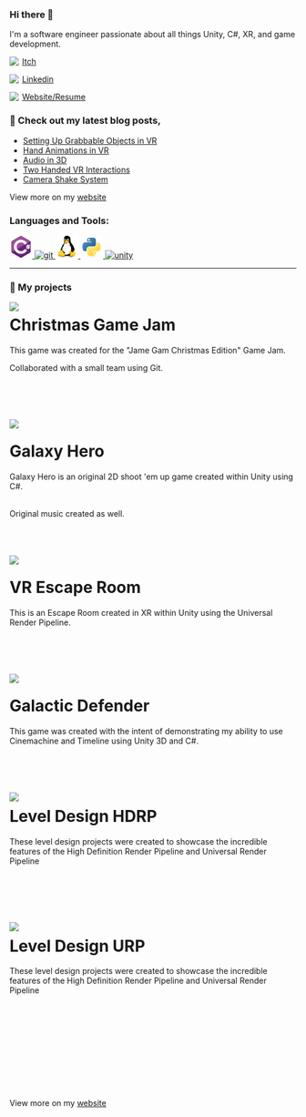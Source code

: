 ### Hi there 👋

I'm a software engineer passionate about all things Unity, C#, XR, and game development.

[<img align="left" width="22px" src="https://assetsio.reedpopcdn.com/Itch.io_logo.jpg?width=1200&height=1200&fit=crop&quality=100&format=png&enable=upscale&auto=webp"/>Itch](https://vanmorgan.itch.io/)

[<img align="left" width="22px" src="https://cdn-icons-png.flaticon.com/512/174/174857.png"/>Linkedin](https://www.linkedin.com/in/devan-morgan/)

[<img align="left" width="22px" src="http://samuelarminana.com/favicon.ico"/>Website/Resume](https://portfolio.com)

### 📝 Check out my latest blog posts,
<!-- BLOG-POST-LIST:START -->
- [Setting Up Grabbable Objects in VR](https://medium.com/@devanjpmorgan/setting-up-grabbable-objects-452c50fc4b70)
- [Hand Animations in VR](https://medium.com/@devanjpmorgan/basic-hand-animations-be24aaaad61c)
- [Audio in 3D](https://medium.com/@devanjpmorgan/sound-in-3d-84bd09cdf1e6)
- [Two Handed VR Interactions](https://medium.com/@devanjpmorgan/grabbing-the-vr-world-with-both-hands-74890b7960f2)
- [Camera Shake System](https://medium.com/@devanjpmorgan/creating-camera-shake-c4bc29243cd3)
<!-- BLOG-POST-LIST:END -->
View more on my [website](https://portfolio.com)

### Languages and Tools:

<p align="left"> <a href="https://www.w3schools.com/cs/" target="_blank" rel="noreferrer"> <img src="https://raw.githubusercontent.com/devicons/devicon/master/icons/csharp/csharp-original.svg" alt="csharp" width="40" height="40"/> </a> <a href="https://git-scm.com/" target="_blank" rel="noreferrer"> <img src="https://www.vectorlogo.zone/logos/git-scm/git-scm-icon.svg" alt="git" width="40" height="40"/> </a> <a href="https://www.linux.org/" target="_blank" rel="noreferrer"> <img src="https://raw.githubusercontent.com/devicons/devicon/master/icons/linux/linux-original.svg" alt="linux" width="40" height="40"/> </a> <a href="https://www.python.org" target="_blank" rel="noreferrer"> <img src="https://raw.githubusercontent.com/devicons/devicon/master/icons/python/python-original.svg" alt="python" width="40" height="40"/> </a> <a href="https://unity.com/" target="_blank" rel="noreferrer"> <img src="https://www.vectorlogo.zone/logos/unity3d/unity3d-icon.svg" alt="unity" width="40" height="40"/> </a> </p>



---
### 💾 My projects

<img src="https://i.imgur.com/tSyEpnJ.png" align="left" width="400px"/> 



# Christmas Game Jam
This game was created for the "Jame Gam Christmas Edition" Game Jam.​


Collaborated with a small team using Git.

<br/>
<br/>
<br/>
<br/>


<img src="https://i.imgur.com/uaA2YE7.png" align="left" width="400px"/> 

# Galaxy Hero
Galaxy Hero is an original 2D shoot 'em up game created within Unity using C#.
<br/>
<br/>

Original music created as well.

<br/>
<br/>
<br/>

<img src="https://i.imgur.com/xPx9TWf.png" align="left" width="400px"/> 

# VR Escape Room
This is an Escape Room created in XR within Unity using the Universal Render Pipeline.
<br/>
<br/>

<br/>
<br/>
<br/>


<img src="https://i.imgur.com/GqTlUxf.png" align="left" width="400px"/> 

# Galactic Defender
This game was created with the intent of demonstrating my ability to use Cinemachine and Timeline using Unity 3D and C#.​
<br/>
<br/>
<br/>
<br/>
<br/>




<img src="https://i.imgur.com/RBRNHWb.png" align="left" width="400px"/> 

# Level Design HDRP
These level design projects were created to showcase the incredible features of the High Definition Render Pipeline and Universal Render Pipeline
<br/>
<br/>
<br/>
<br/>
<br/>
<br/>


<img src="https://i.imgur.com/UoEXuml.png" align="left" width="400px"/> 

# Level Design URP
These level design projects were created to showcase the incredible features of the High Definition Render Pipeline and Universal Render Pipeline
<br/>
<br/>
<br/>
<br/>
<br/>
<br/>


<br/>
<br/>
<br/>
<br/>

View more on my [website](https://eveciana21.wixsite.com/lobogames)
